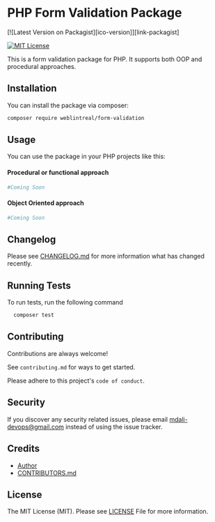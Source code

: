 # PHP Form Validation Package

[![Latest Version on Packagist][ico-version]][link-packagist]

[![MIT License](https://img.shields.io/badge/License-MIT-green.svg)](https://choosealicense.com/licenses/mit/)

This is a form validation package for PHP. It supports both OOP and procedural approaches.

## Installation

You can install the package via composer:

``` bash
composer require weblintreal/form-validation
```

## Usage

You can use the package in your PHP projects like this:

#### Procedural or functional approach

```php
#Coming Soon
```

#### Object Oriented approach

```php
#Coming Soon
```

## Changelog

Please see [CHANGELOG.md](CHANGELOG.md) for more information what has changed recently.

## Running Tests

To run tests, run the following command

```bash
  composer test
```

## Contributing

Contributions are always welcome!

See `contributing.md` for ways to get started.

Please adhere to this project's `code of conduct`.

## Security

If you discover any security related issues, please email mdali-devops@gmail.com instead of using the issue tracker.

## Credits

- [Author](https://www.github.com/weblintreal)
- [CONTRIBUTORS.md](CONTRIBUTORS.md)

## License

The MIT License (MIT). Please see [LICENSE](LICENSE) File for more information.